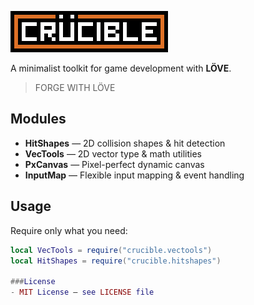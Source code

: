 
![image](logo.png)




A minimalist toolkit for game development with **LÖVE**.
>FORGE WITH LÖVE

## Modules

- **HitShapes** — 2D collision shapes & hit detection  
- **VecTools** — 2D vector type & math utilities  
- **PxCanvas** — Pixel-perfect dynamic canvas  
- **InputMap** — Flexible input mapping & event handling  

## Usage

Require only what you need:

```lua
local VecTools = require("crucible.vectools")
local HitShapes = require("crucible.hitshapes")

###License
- MIT License — see LICENSE file
